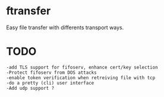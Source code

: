 # ftransfer
Easy file transfer with differents transport ways.

# TODO

    -add TLS support for fifoserv, enhance cert/key selection
    -Protect fifoserv from DOS attacks
    -enable token verification when retreiving file with tcp
    -do a pretty (cli) user interface
    -Add udp support ?
